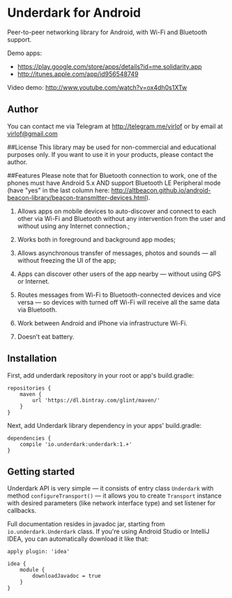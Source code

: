 # Underdark for Android
Peer-to-peer networking library for Android, with Wi-Fi and Bluetooth support.

Demo apps:
* https://play.google.com/store/apps/details?id=me.solidarity.app
* http://itunes.apple.com/app/id956548749

Video demo: http://www.youtube.com/watch?v=ox4dh0s1XTw

## Author
You can contact me via Telegram at http://telegram.me/virlof or by email at virlof@gmail.com

##License
This library may be used for non-commercial and educational purposes only.
If you want to use it in your products, please contact the author.

##Features
Please note that for Bluetooth connection to work, one of the phones must have Android 5.x AND support Bluetooth LE Peripheral mode (have "yes" in the last column here: http://altbeacon.github.io/android-beacon-library/beacon-transmitter-devices.html).

1. Allows apps on mobile devices to auto-discover and connect to each other via Wi-Fi and Bluetooth without any intervention from the user and without using any Internet connection.;

2. Works both in foreground and background app modes;

3. Allows asynchronous transfer of messages, photos and sounds — all without freezing the UI of the app;

4. Apps can discover other users of the app nearby — without using GPS or Internet.

5. Routes messages from Wi-Fi to Bluetooth-connected devices and vice versa — so devices with turned off Wi-Fi will receive all the same data via Bluetooth.

6. Work between Android and iPhone via infrastructure Wi-Fi.

7. Doesn’t eat battery.

## Installation
First, add underdark repository in your root or app's build.gradle:
```
repositories {
    maven {
        url 'https://dl.bintray.com/glint/maven/'
    }
}
```
Next, add Underdark library dependency in your apps' build.gradle:
```
dependencies {
    compile 'io.underdark:underdark:1.+'
}
```
## Getting started
Underdark API is very simple — it consists of entry class `Underdark` with method `configureTransport()` — it allows you to create `Transport` instance with desired parameters (like network interface type) and set listener for callbacks.

Full documentation resides in javadoc jar, starting from `io.underdark.Underdark` class.
If you're using Android Studio or IntelliJ IDEA, you can automatically download it like that:
```
apply plugin: 'idea'

idea {
    module {
        downloadJavadoc = true
    }
}
```
